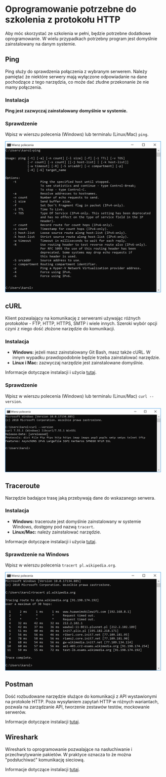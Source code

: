 # Oprogramowanie potrzebne do szkolenia z protokołu HTTP

Aby móc skorzystać ze szkolenia w pełni, będzie potrzebne dodatkowe oprogramowanie.
W wielu przypadkach potrzebny program jest domyślnie zainstalowany na danym systemie.

## Ping

Ping służy do sprawdzenia połączenia z wybranym serwerem.
Należy pamiętać że niektóre serwery mają wyłączone odpowiadanie na dane pochodzące z tego narzędzia, co może dać złudne przekonanie że nie mamy połączenia.

### Instalacja

**Ping jest zazwyczaj zainstalowany domyślnie w systemie.**

### Sprawdzenie

Wpisz w wierszu polecenia (Windows) lub terminalu (Linux/Mac) `ping`.

![ping](./image/ping.png)

## cURL

Klient pozwalający na komunikację z serwerami używając różnych protokołów - FTP, HTTP, HTTPS, SMTP i wiele innych.
Szeroki wybór opcji czyni z niego dość złożone narzędzie do komunikacji.

### Instalacja

* **Windows:** jeżeli masz zainstalowany Git Bash, masz także cURL. W innym wypadku prawdopodobnie będzie trzeba zainstalować narzędzie.
* **Linux i Mac:** zazwyczaj narzędzie jest zainstalowane domyślnie.

Informacje dotyczące instalacji i użycia [tutaj](software/curl.md).

### Sprawdzenie

Wpisz w wierszu polecenia (Windows) lub terminalu (Linux/Mac) `curl --version`.

![cURL](./image/curl.png)

## Traceroute

Narzędzie badające trasę jaką przebywają dane do wskazanego serwera.

### Instalacja

* **Windows:** traceroute jest domyślnie zainstalowany w systemie Windows, dostępny pod nazwą `tracert`.
* **Linux/Mac:** należy zainstalować narzędzie.

Informacje dotyczące instalacji i użycia [tutaj](software/traceroute.md).

### Sprawdzenie na Windows

Wpisz w wierszu polecenia `tracert pl.wikipedia.org`.

![traceroute](./image/traceroute.png)

## Postman

Dość rozbudowane narzędzie służące do komunikacji z API wystawionymi na protokole HTTP.
Poza wysyłaniem zapytań HTTP w różnych wariantach, pozwala na zarządzanie API, tworzenie zestawów testów, mockowanie serwerów.

Informacje dotyczące instalacji [tutaj](software/postman.md).

## Wireshark

Wireshark to oprogramowanie pozwalające na nasłuchiwanie i przechwytywanie pakietów.
W praktyce oznacza to że można "podsłuchiwać" komunikację sieciową. 

Informacje dotyczące instalacji [tutaj](software/wireshark.md).
